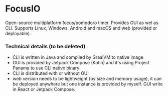 # FocusIO

Open-source multiplatform focus/pomodoro timer. Provides GUI as wel as CLI.
Supports Linux, Windows, Android and macOS and web (provided or deployable).

### Technical details (to be deleted)
- CLI is written in Java and compiled by GraalVM to native image
- GUI is provided by Jetpack Compose (Kotin) and it's using Project Panama to use CLI native binary
- CLI is distributed with or without GUI
- web version needs to be lightweight (by size and memory usage), it can be deployed anywhere but one instance is provided by myself. GUI write in React or Jetpack Compose.